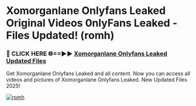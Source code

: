 # Xomorganlane Onlyfans Leaked Original Videos 0nlyFans Leaked - Files Updated! (romh)

<h3>🔴 CLICK HERE 🌐==►► <a href="https://tinyurl.com/2wckxsce" rel="nofollow">Xomorganlane Onlyfans Leaked Updated Files</a></h3>

Get Xomorganlane Onlyfans Leaked and all content. Now you can access all videos and pictures of Xomorganlane Onlyfans Leaked. New Updated Files 2025!

[![romh](https://i.imgur.com/AFduVYN.gif)](https://tinyurl.com/2wckxsce)
